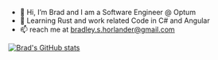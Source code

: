 - 👋 Hi, I’m Brad and I am a Software Engineer @ Optum
- 💞️ Learning Rust and work related Code in C# and Angular 
- 📫  reach me at bradley.s.horlander@gmail.com


[![Brad's GitHub stats](https://github-readme-stats.vercel.app/api?username=BradleySH)](https://github.com/BradleySH/github-readme-stats)
<!---
BradleySH/BradleySH is a ✨ special ✨ repository because its `README.md` (this file) appears on your GitHub profile.
You can click the Preview link to take a look at your changes.
--->
